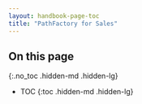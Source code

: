 ```yaml
---
layout: handbook-page-toc
title: "PathFactory for Sales"
---
```


## On this page
{:.no_toc .hidden-md .hidden-lg}

- TOC
{:toc .hidden-md .hidden-lg}